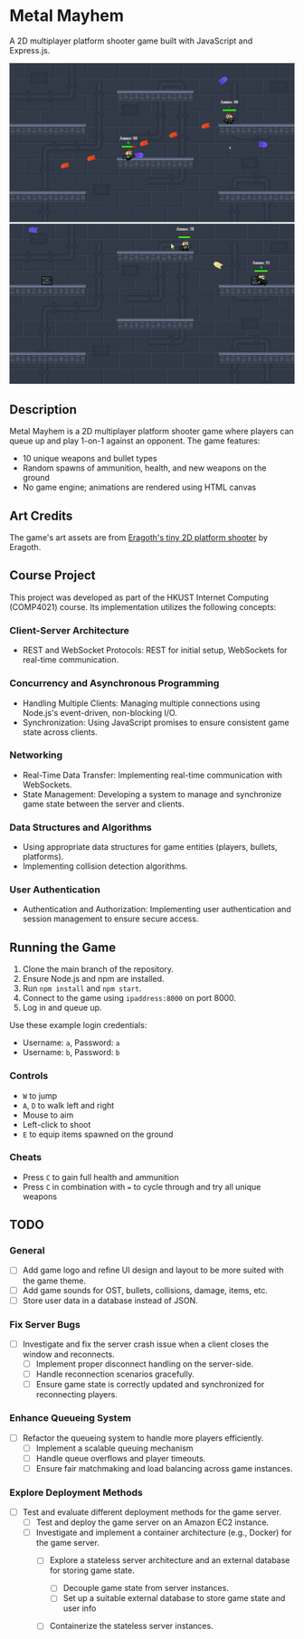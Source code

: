 # Metal Mayhem

A 2D multiplayer platform shooter game built with JavaScript and Express.js.

![Gameplay Screenshot](gameplay.png)
![Gameplay GIF](gameplay.gif)

## Description

Metal Mayhem is a 2D multiplayer platform shooter game where players can queue up and play 1-on-1 against an opponent. The game features:

- 10 unique weapons and bullet types
- Random spawns of ammunition, health, and new weapons on the ground
- No game engine; animations are rendered using HTML canvas

## Art Credits

The game's art assets are from [Eragoth's tiny 2D platform shooter](https://eragoth.itch.io/eragoths-tiny-platform-shooter) by Eragoth.

## Course Project

This project was developed as part of the HKUST Internet Computing (COMP4021) course. Its implementation utilizes the following concepts:

### Client-Server Architecture
- REST and WebSocket Protocols: REST for initial setup, WebSockets for real-time communication.

### Concurrency and Asynchronous Programming
- Handling Multiple Clients: Managing multiple connections using Node.js's event-driven, non-blocking I/O.
- Synchronization: Using JavaScript promises to ensure consistent game state across clients.

### Networking
- Real-Time Data Transfer: Implementing real-time communication with WebSockets.
- State Management: Developing a system to manage and synchronize game state between the server and clients.

### Data Structures and Algorithms
- Using appropriate data structures for game entities (players, bullets, platforms).
- Implementing collision detection algorithms.

### User Authentication
- Authentication and Authorization: Implementing user authentication and session management to ensure secure access.

## Running the Game

1. Clone the main branch of the repository.
2. Ensure Node.js and npm are installed.
3. Run `npm install` and `npm start`.
4. Connect to the game using `ipaddress:8000` on port 8000.
5. Log in and queue up.

Use these example login credentials:
- Username: `a`, Password: `a`
- Username: `b`, Password: `b`

### Controls
- `W` to jump
- `A`, `D` to walk left and right
- Mouse to aim
- Left-click to shoot
- `E` to equip items spawned on the ground

### Cheats
- Press `C` to gain full health and ammunition
- Press `C` in combination with `=` to cycle through and try all unique weapons

## TODO

### General

- [ ] Add game logo and refine UI design and layout to be more suited with the game theme.
- [ ] Add game sounds for OST, bullets, collisions, damage, items, etc.
- [ ] Store user data in a database instead of JSON.

### Fix Server Bugs

- [ ] Investigate and fix the server crash issue when a client closes the window and reconnects.
  - [ ] Implement proper disconnect handling on the server-side.
  - [ ] Handle reconnection scenarios gracefully.
  - [ ] Ensure game state is correctly updated and synchronized for reconnecting players.

### Enhance Queueing System

- [ ] Refactor the queueing system to handle more players efficiently.
  - [ ] Implement a scalable queuing mechanism 
  - [ ] Handle queue overflows and player timeouts.
  - [ ] Ensure fair matchmaking and load balancing across game instances.

### Explore Deployment Methods

- [ ] Test and evaluate different deployment methods for the game server.
  - [ ] Test and deploy the game server on an Amazon EC2 instance.
  - [ ] Investigate and implement a container architecture (e.g., Docker) for the game server.
    - [ ] Explore a stateless server architecture and an external database for storing game state.
        - [ ] Decouple game state from server instances.
        - [ ] Set up a suitable external database to store game state and user info
    - [ ] Containerize the stateless server instances.

